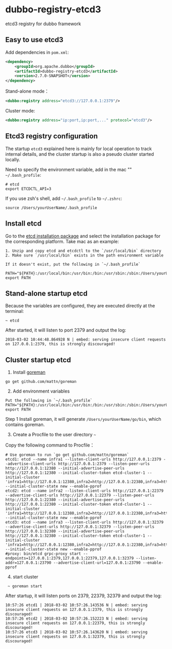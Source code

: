 # dubbo-registry-etcd3
etcd3 registry for dubbo framework

## Easy to use etcd3

Add dependencies in `pom.xml`:
```xml
<dependency>
    <groupId>org.apache.dubbo</groupId>
    <artifactId>dubbo-registry-etcd3</artifactId>
    <version>2.7.0-SNAPSHOT</version>
</dependency>
```

Stand-alone mode：
```xml
<dubbo:registry address="etcd3://127.0.0.1:2379"/>
```

Cluster mode:
```xml
<dubbo:registry address="ip:port,ip:port,..." protocol="etcd3"/>
```

## Etcd3 registry configuration

The startup `etcd3` explained here is mainly for local operation to track internal details, and the cluster startup is also a pseudo cluster started locally.

Need to specify the environment variable, add in the mac "" `~/.bash_profile`:

```shell
# etcd
export ETCDCTL_API=3
```

If you use zsh's shell, add `~/.bash_profile` to `~/.zshrc`:

```shell
source /Users/yourUserName/.bash_profile
```

## Install etcd

Go to the [etcd installation package](https://github.com/coreos/etcd/releases) and select the installation package for the corresponding platform. Take mac as an example:
``` shell
1. Unzip and copy etcd and etcdctl to the `/usr/local/bin` directory
2. Make sure `/usr/local/bin` exists in the path environment variable

If it doesn't exist, put the following in `~/.bash_profile`

PATH="${PATH}:/usr/local/bin:/usr/bin:/bin:/usr/sbin:/sbin:/Users/yourUserName/go/bin"
export PATH

```


## Stand-alone startup etcd

Because the variables are configured, they are executed directly at the terminal:

```
~ etcd
```

After started, it will listen to port 2379 and output the log:

```
2018-03-02 10:44:48.864928 N | embed: serving insecure client requests on 127.0.0.1:2379, this is strongly discouraged!
```

## Cluster startup etcd

1. Install [goreman](https://github.com/mattn/goreman)

```shell
go get github.com/mattn/goreman
```

2. Add environment variables

``` shell
Put the following in `~/.bash_profile`
PATH="${PATH}:/usr/local/bin:/usr/bin:/bin:/usr/sbin:/sbin:/Users/yourUserName/go/bin"
export PATH
```

Step 1 Install goreman, it will generate `/Users/yourUserName/go/bin`, which contains goreman.


3. Create a Procfile to the user directory `~`

Copy the following command to Procfile：
````
# Use goreman to run `go get github.com/mattn/goreman`
etcd1: etcd --name infra1 --listen-client-urls http://127.0.0.1:2379 --advertise-client-urls http://127.0.0.1:2379 --listen-peer-urls http://127.0.0.1:12380 --initial-advertise-peer-urls http://127.0.0.1:12380 --initial-cluster-token etcd-cluster-1 --initial-cluster 'infra1=http://127.0.0.1:12380,infra2=http://127.0.0.1:22380,infra3=http://127.0.0.1:32380' --initial-cluster-state new --enable-pprof
etcd2: etcd --name infra2 --listen-client-urls http://127.0.0.1:22379 --advertise-client-urls http://127.0.0.1:22379 --listen-peer-urls http://127.0.0.1:22380 --initial-advertise-peer-urls http://127.0.0.1:22380 --initial-cluster-token etcd-cluster-1 --initial-cluster 'infra1=http://127.0.0.1:12380,infra2=http://127.0.0.1:22380,infra3=http://127.0.0.1:32380' --initial-cluster-state new --enable-pprof
etcd3: etcd --name infra3 --listen-client-urls http://127.0.0.1:32379 --advertise-client-urls http://127.0.0.1:32379 --listen-peer-urls http://127.0.0.1:32380 --initial-advertise-peer-urls http://127.0.0.1:32380 --initial-cluster-token etcd-cluster-1 --initial-cluster 'infra1=http://127.0.0.1:12380,infra2=http://127.0.0.1:22380,infra3=http://127.0.0.1:32380' --initial-cluster-state new --enable-pprof
#proxy: bin/etcd grpc-proxy start --endpoints=127.0.0.1:2379,127.0.0.1:22379,127.0.0.1:32379 --listen-addr=127.0.0.1:23790 --advertise-client-url=127.0.0.1:23790 --enable-pprof
````

4. start cluster

```shell
 ~ goreman start
```

After startup, it will listen ports on 2379, 22379, 32379 and output the log:

```
10:57:26 etcd1 | 2018-03-02 10:57:26.143536 N | embed: serving insecure client requests on 127.0.0.1:2379, this is strongly discouraged!
10:57:26 etcd2 | 2018-03-02 10:57:26.152223 N | embed: serving insecure client requests on 127.0.0.1:22379, this is strongly discouraged!
10:57:26 etcd3 | 2018-03-02 10:57:26.143620 N | embed: serving insecure client requests on 127.0.0.1:32379, this is strongly discouraged!
```
